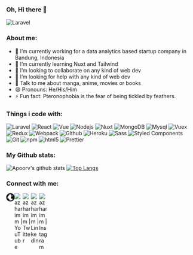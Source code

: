 ### Oh, Hi there 👋

<!--![](https://www.chawtechsolutions.com/wp-content/uploads/2019/03/developer.gif) -->
<p>
  <img alt="Laravel" src="https://www.chawtechsolutions.com/wp-content/uploads/2019/03/developer.gif" width="50%" />
</p>

### About me:

- 🔭 I’m currently working for a data analytics based startup company in Bandung, Indonesia
- 🌱 I’m currently learning Nuxt and Tailwind
- 👯 I’m looking to collaborate on any kind of web dev
- 🤔 I’m looking for help with any kind of web dev
- 💬 Talk to me about manga, anime, movies or books
- 😄 Pronouns: He/His/Him
- ⚡ Fun fact: Pteronophobia is the fear of being tickled by feathers.
### Things i code with:

<p>
  <img alt="Laravel" src="https://img.shields.io/badge/-Laravel-red?style=flat-square&logo=laravel&logoColor=white" />
  <img alt="React" src="https://img.shields.io/badge/-React-45b8d8?style=flat-square&logo=react&logoColor=white" />
  <img alt="Vue" src="https://img.shields.io/badge/-Vuejs-43853d?style=flat-square&logo=vue.js&logoColor=white" />
  <img alt="Nodejs" src="https://img.shields.io/badge/-Nodejs-43853d?style=flat-square&logo=Node.js&logoColor=white" />
  <img alt="Nuxt" src="https://img.shields.io/badge/-Nuxt-795548?style=flat-square&logo=Nuxt.js&logoColor=white" />
  <img alt="MongoDB" src="https://img.shields.io/badge/-MongoDB-13aa52?style=flat-square&logo=mongodb&logoColor=white" />
  <img alt="Mysql" src="https://img.shields.io/badge/-Mysql-9C27B0?style=flat-square&logo=mysql&logoColor=white" />
  <img alt="Vuex" src="https://img.shields.io/badge/-Vuex-2757b0?style=flat-square&logo=Vuex&logoColor=white" />
  <img alt="Redux" src="https://img.shields.io/badge/-Redux-764ABC?style=flat-square&logo=redux&logoColor=white" />
  <img alt="Webpack" src="https://img.shields.io/badge/-Webpack-8DD6F9?style=flat-square&logo=webpack&logoColor=white" /> 
  <img alt="Github" src="https://img.shields.io/badge/-Github-2088FF?style=flat-square&logo=github&logoColor=white" />
  <img alt="Heroku" src="https://img.shields.io/badge/-Heroku-430098?style=flat-square&logo=heroku&logoColor=white" />
  <img alt="Sass" src="https://img.shields.io/badge/-Sass-CC6699?style=flat-square&logo=sass&logoColor=white" />
  <img alt="Styled Components" src="https://img.shields.io/badge/-Styled_Components-db7092?style=flat-square&logo=styled-components&logoColor=white" />
  <img alt="Git" src="https://img.shields.io/badge/-Git-F05032?style=flat-square&logo=git&logoColor=white" />
  <img alt="npm" src="https://img.shields.io/badge/-NPM-CB3837?style=flat-square&logo=npm&logoColor=white" />
  <img alt="html5" src="https://img.shields.io/badge/-HTML5-E34F26?style=flat-square&logo=html5&logoColor=white" />
  <img alt="Prettier" src="https://img.shields.io/badge/-Prettier-F7B93E?style=flat-square&logo=prettier&logoColor=white" />
</p>

### My Github stats:
![Apoorv's github stats](https://github-readme-stats.vercel.app/api?username=azharimm&show_icons=true&title_color=000&icon_color=8ac926&text_color=000&bg_color=fff&hide=[%22stars%22])
[![Top Langs](https://github-readme-stats.vercel.app/api/top-langs/?username=azharimm&layout=compact&text_color=000&bg_color=fff)](https://github.com/anuraghazra/github-readme-stats)

### Connect with me:

[<img align="left" alt="azharimm.tk" width="22px" src="https://raw.githubusercontent.com/iconic/open-iconic/master/svg/globe.svg" />][website]
[<img align="left" alt="azharimm | YouTube" width="22px" src="https://cdn.jsdelivr.net/npm/simple-icons@v3/icons/youtube.svg" />][youtube]
[<img align="left" alt="azharimm | Twitter" width="22px" src="https://cdn.jsdelivr.net/npm/simple-icons@v3/icons/twitter.svg" />][twitter]
[<img align="left" alt="azharimm | LinkedIn" width="22px" src="https://cdn.jsdelivr.net/npm/simple-icons@v3/icons/linkedin.svg" />][linkedin]
[<img align="left" alt="azharimm | Instagram" width="22px" src="https://cdn.jsdelivr.net/npm/simple-icons@v3/icons/instagram.svg" />][instagram]

[website]: https://azharimm.tk
[twitter]: https://twitter.com/azharimm
[youtube]: https://youtube.com/azharimm
[instagram]: https://instagram.com/azharimmm
[linkedin]: https://www.linkedin.com/in/azhari-muhammad-m-7b2a8b113/
